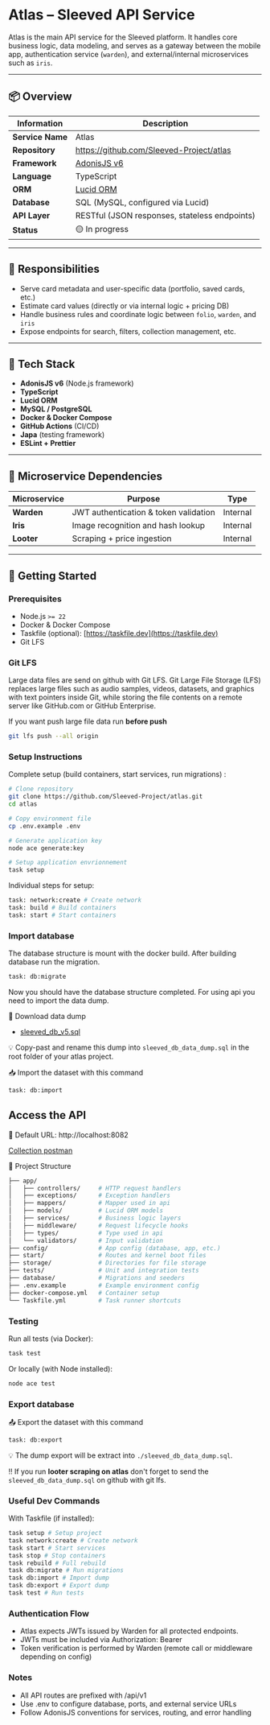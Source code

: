 # Atlas – Sleeved API Service

Atlas is the main API service for the Sleeved platform. It handles core business logic, data modeling, and serves as a gateway between the mobile app, authentication service (`warden`), and external/internal microservices such as `iris`.

---

## 📦 Overview

| Information      | Description                                                         |
| ---------------- | ------------------------------------------------------------------- |
| **Service Name** | Atlas                                                               |
| **Repository**   | https://github.com/Sleeved-Project/atlas                            |
| **Framework**    | [AdonisJS v6](https://adonisjs.com)                                 |
| **Language**     | TypeScript                                                          |
| **ORM**          | [Lucid ORM](https://docs.adonisjs.com/guides/database/introduction) |
| **Database**     | SQL (MySQL, configured via Lucid)                                   |
| **API Layer**    | RESTful (JSON responses, stateless endpoints)                       |
| **Status**       | 🟡 In progress                                                      |

---

## 🎯 Responsibilities

- Serve card metadata and user-specific data (portfolio, saved cards, etc.)
- Estimate card values (directly or via internal logic + pricing DB)
- Handle business rules and coordinate logic between `folio`, `warden`, and `iris`
- Expose endpoints for search, filters, collection management, etc.

---

## 🧱 Tech Stack

- **AdonisJS v6** (Node.js framework)
- **TypeScript**
- **Lucid ORM**
- **MySQL / PostgreSQL**
- **Docker & Docker Compose**
- **GitHub Actions** (CI/CD)
- **Japa** (testing framework)
- **ESLint + Prettier**

---

## 🔗 Microservice Dependencies

| Microservice | Purpose                               | Type     |
| ------------ | ------------------------------------- | -------- |
| **Warden**   | JWT authentication & token validation | Internal |
| **Iris**     | Image recognition and hash lookup     | Internal |
| **Looter**   | Scraping + price ingestion            | Internal |

---

## 🚀 Getting Started

### Prerequisites

- Node.js `>= 22`
- Docker & Docker Compose
- Taskfile (optional): [https://taskfile.dev](https://taskfile.dev)
- Git LFS

### Git LFS

Large data files are send on github with Git LFS. Git Large File Storage (LFS) replaces large files such as audio samples, videos, datasets, and graphics with text pointers inside Git, while storing the file contents on a remote server like GitHub.com or GitHub Enterprise.

If you want push large file data run **before push**

```bash
git lfs push --all origin
```

### Setup Instructions

Complete setup (build containers, start services, run migrations) :

```bash
# Clone repository
git clone https://github.com/Sleeved-Project/atlas.git
cd atlas

# Copy environment file
cp .env.example .env

# Generate application key
node ace generate:key

# Setup application envrionnement
task setup
```

Individual steps for setup:

```bash
task: network:create # Create network
task: build # Build containers
task: start # Start containers
```

### Import database

The database structure is mount with the docker build. After building database run the migration.

```bash
task: db:migrate
```

Now you should have the database structure completed. For using api you need to import the data dump.

🔗 Download data dump

- [sleeved_db_v5.sql](https://drive.google.com/file/d/17u2341VBun9Xw0L8S6N3ScwGbSXi5fid/view?usp=drive_link)

💡 Copy-past and rename this dump into `sleeved_db_data_dump.sql` in the root folder of your atlas project.

📥 Import the dataset with this command

```bash
task: db:import
```

## Access the API

🔗 Default URL: http://localhost:8082

[Collection postman](https://sleeved.atlassian.net/wiki/x/CQBcAQ)

📂 Project Structure

```bash
├── app/
│   ├── controllers/     # HTTP request handlers
│   ├── exceptions/      # Exception handlers
│   ├── mappers/         # Mapper used in api
│   ├── models/          # Lucid ORM models
│   ├── services/        # Business logic layers
│   ├── middleware/      # Request lifecycle hooks
│   ├── types/           # Type used in api
│   └── validators/      # Input validation
├── config/              # App config (database, app, etc.)
├── start/               # Routes and kernel boot files
├── storage/             # Directories for file storage
├── tests/               # Unit and integration tests
├── database/            # Migrations and seeders
├── .env.example         # Example environment config
├── docker-compose.yml   # Container setup
└── Taskfile.yml         # Task runner shortcuts
```

### Testing

Run all tests (via Docker):

```bash
task test
```

Or locally (with Node installed):

```bash
node ace test
```

### Export database

📤 Export the dataset with this command

```bash
task: db:export
```

💡 The dump export will be extract into `./sleeved_db_data_dump.sql`.

‼️ If you run **looter scraping on atlas** don't forget to send the `sleeved_db_data_dump.sql` on github with git lfs.

### Useful Dev Commands

With Taskfile (if installed):

```bash
task setup # Setup project
task network:create # Create network
task start # Start services
task stop # Stop containers
task rebuild # Full rebuild
task db:migrate # Run migrations
task db:import # Import dump
task db:export # Export dump
task test # Run tests
```

### Authentication Flow

- Atlas expects JWTs issued by Warden for all protected endpoints.
- JWTs must be included via Authorization: Bearer <token>
- Token verification is performed by Warden (remote call or middleware depending on config)

### Notes

- All API routes are prefixed with /api/v1
- Use .env to configure database, ports, and external service URLs
- Follow AdonisJS conventions for services, routing, and error handling
